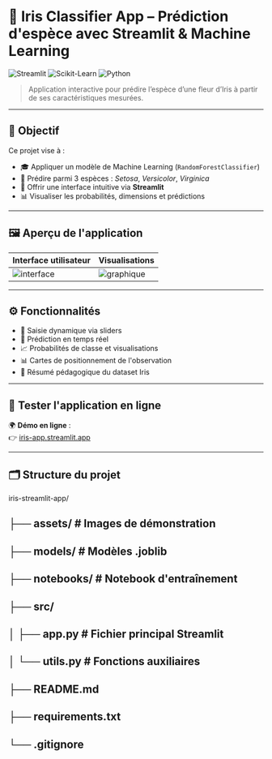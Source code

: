 # 🌸 Iris Classifier App – Prédiction d'espèce avec Streamlit & Machine Learning

![Streamlit](https://img.shields.io/badge/Streamlit-%23FF4B4B?style=flat&logo=streamlit&logoColor=white)
![Scikit-Learn](https://img.shields.io/badge/Scikit--Learn-F7931E?style=flat&logo=scikit-learn&logoColor=white)
![Python](https://img.shields.io/badge/Python-3776AB?style=flat&logo=python&logoColor=white)

> Application interactive pour prédire l’espèce d’une fleur d’Iris à partir de ses caractéristiques mesurées.

---

## 🎯 Objectif

Ce projet vise à :
- 🎓 Appliquer un modèle de Machine Learning (`RandomForestClassifier`)
- 🧪 Prédire parmi 3 espèces : *Setosa*, *Versicolor*, *Virginica*
- 🎨 Offrir une interface intuitive via **Streamlit**
- 📊 Visualiser les probabilités, dimensions et prédictions

---

## 🖼️ Aperçu de l'application

| Interface utilisateur | Visualisations |
|----------------------|----------------|
| ![interface](assets/demo1.png) | ![graphique](assets/demo2.png) |

---

## ⚙️ Fonctionnalités

- 🔘 Saisie dynamique via sliders
- 🧠 Prédiction en temps réel
- 📈 Probabilités de classe et visualisations
- 📊 Cartes de positionnement de l'observation
- 🧾 Résumé pédagogique du dataset Iris

---

## 🚀 Tester l'application en ligne

🌍 **Démo en ligne** :  
👉 [iris-app.streamlit.app](https://iris-app-app-sx5f32q7vg4vrnmhxrx3zk.streamlit.app/)

---

## 🗂️ Structure du projet
iris-streamlit-app/
## ├── assets/ # Images de démonstration
## ├── models/ # Modèles .joblib
## ├── notebooks/ # Notebook d'entraînement
## ├── src/
## │ ├── app.py # Fichier principal Streamlit
## │ └── utils.py # Fonctions auxiliaires
## ├── README.md
## ├── requirements.txt
## └── .gitignore

